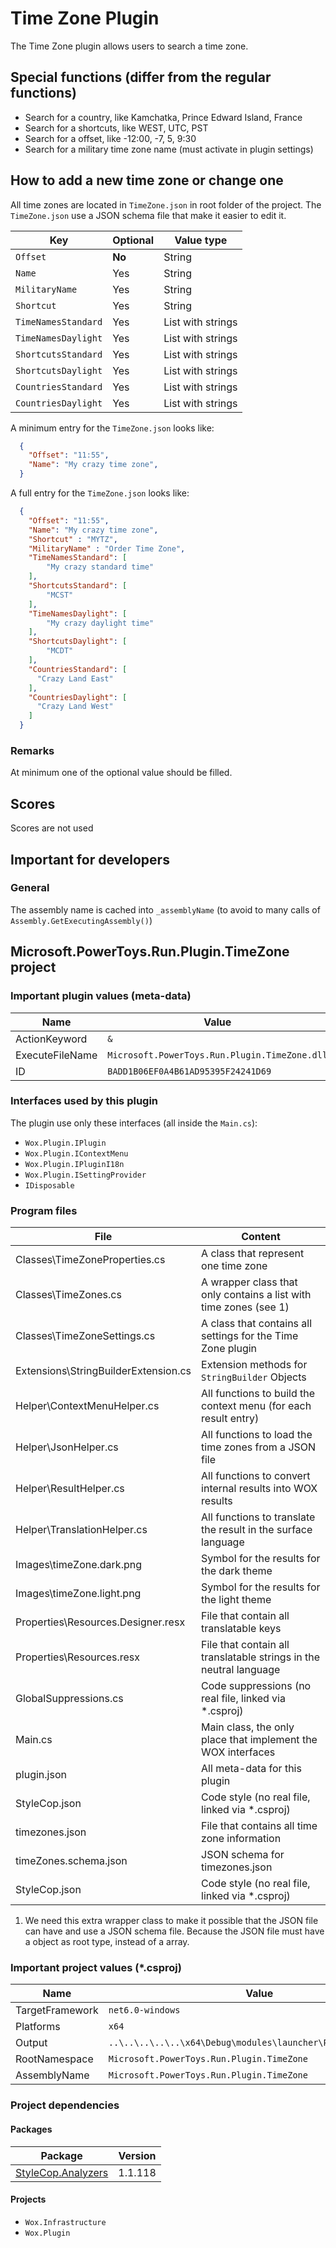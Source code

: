 # Time Zone Plugin

The Time Zone plugin allows users to search a time zone.

## Special functions (differ from the regular functions)

* Search for a country, like Kamchatka, Prince Edward Island, France
* Search for a shortcuts, like WEST, UTC, PST
* Search for a offset, like -12:00, -7, 5, 9:30
* Search for a military time zone name (must activate in plugin settings)

## How to add a new time zone  or change one

All time zones are located in `TimeZone.json` in root folder of the project.
The `TimeZone.json` use a JSON schema file that make it easier to edit it.

| Key                 | Optional | Value type        |
| ------------------- | -------- | ----------------- |
| `Offset`            | **No**   | String            |
| `Name`              | Yes      | String            |
| `MilitaryName`      | Yes      | String            |
| `Shortcut`          | Yes      | String            |
| `TimeNamesStandard` | Yes      | List with strings |
| `TimeNamesDaylight` | Yes      | List with strings |
| `ShortcutsStandard` | Yes      | List with strings |
| `ShortcutsDaylight` | Yes      | List with strings |
| `CountriesStandard` | Yes      | List with strings |
| `CountriesDaylight` | Yes      | List with strings |

A minimum entry for the `TimeZone.json` looks like:

```json
  {
    "Offset": "11:55",
    "Name": "My crazy time zone",
  }
```

A full entry for the `TimeZone.json` looks like:

```json
  {
    "Offset": "11:55",
    "Name": "My crazy time zone",
    "Shortcut" : "MYTZ",
    "MilitaryName" : "Order Time Zone",
    "TimeNamesStandard": [
        "My crazy standard time"
    ],
    "ShortcutsStandard": [
        "MCST"
    ],
    "TimeNamesDaylight": [
        "My crazy daylight time"
    ],
    "ShortcutsDaylight": [
        "MCDT"
    ],
    "CountriesStandard": [
      "Crazy Land East"
    ],
    "CountriesDaylight": [
      "Crazy Land West"
    ]
  }
```

### Remarks

At minimum one of the optional value should be filled.

## Scores

Scores are not used

## Important for developers

### General

The assembly name is cached into `_assemblyName` (to avoid to many calls of `Assembly.GetExecutingAssembly()`)

## Microsoft.PowerToys.Run.Plugin.TimeZone project

### Important plugin values (meta-data)

| Name            | Value                                                |
| --------------- | ---------------------------------------------------- |
| ActionKeyword   | `&`                                                  |
| ExecuteFileName | `Microsoft.PowerToys.Run.Plugin.TimeZone.dll`        |
| ID              | `BADD1B06EF0A4B61AD95395F24241D69`                   |

### Interfaces used by this plugin

The plugin use only these interfaces (all inside the `Main.cs`):

* `Wox.Plugin.IPlugin`
* `Wox.Plugin.IContextMenu`
* `Wox.Plugin.IPluginI18n`
* `Wox.Plugin.ISettingProvider`
* `IDisposable`

### Program files

| File                                   | Content                                                                 |
| -------------------------------------- | ----------------------------------------------------------------------- |
| Classes\TimeZoneProperties.cs        | A class that represent one time zone                                    |
| Classes\TimeZones.cs                 | A wrapper class that only contains a list with time zones  (see 1)      |
| Classes\TimeZoneSettings.cs          | A class that contains all settings for the Time Zone plugin             |
| Extensions\StringBuilderExtension.cs | Extension methods for `StringBuilder` Objects                           |
| Helper\ContextMenuHelper.cs          | All functions to build the context menu (for each result entry)         |
| Helper\JsonHelper.cs                 | All functions to load the time zones from a JSON file                   |
| Helper\ResultHelper.cs               | All functions to convert internal results into WOX results              |
| Helper\TranslationHelper.cs          | All functions to translate the result in the surface language           |
| Images\timeZone.dark.png             | Symbol for the results for the dark theme                               |
| Images\timeZone.light.png            | Symbol for the results for the light theme                              |
| Properties\Resources.Designer.resx   | File that contain all translatable keys                                 |
| Properties\Resources.resx            | File that contain all translatable strings in the neutral language      |
| GlobalSuppressions.cs                | Code suppressions (no real file, linked via *.csproj)                   |
| Main.cs                              | Main class, the only place that implement the WOX interfaces            |
| plugin.json                          | All meta-data for this plugin                                           |
| StyleCop.json                        | Code style (no real file, linked via *.csproj)                          |
| timezones.json                       | File that contains all time zone information                            |
| timeZones.schema.json                | JSON schema for timezones.json                                        |
| StyleCop.json                        | Code style (no real file, linked via *.csproj)                          |

1. We need this extra wrapper class to make it possible that the JSON file can have and use a JSON schema file.
Because the JSON file must have a object as root type, instead of a array.

### Important project values (*.csproj)

| Name            | Value                                                         |
| --------------- | ------------------------------------------------------------- |
| TargetFramework | `net6.0-windows`                                              |
| Platforms       | `x64`                                                         |
| Output          | `..\..\..\..\..\x64\Debug\modules\launcher\Plugins\TimeZone\` |
| RootNamespace   | `Microsoft.PowerToys.Run.Plugin.TimeZone`                     |
| AssemblyName    | `Microsoft.PowerToys.Run.Plugin.TimeZone`                     |

### Project dependencies

#### Packages

| Package | Version |
|--|--|
| [StyleCop.Analyzers](https://github.com/DotNetAnalyzers/StyleCopAnalyzers) | 1.1.118 |

#### Projects

* `Wox.Infrastructure`
* `Wox.Plugin`
